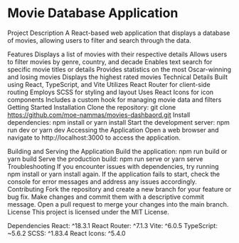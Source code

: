 
# Movie Database Application


Project Description
A React-based web application that displays a database of movies, allowing users to filter and search through the data.

Features
Displays a list of movies with their respective details
Allows users to filter movies by genre, country, and decade
Enables text search for specific movie titles or details
Provides statistics on the most Oscar-winning and losing movies
Displays the highest rated movies
Technical Details
Built using React, TypeScript, and Vite
Utilizes React Router for client-side routing
Employs SCSS for styling and layout
Uses React Icons for icon components
Includes a custom hook for managing movie data and filters
Getting Started
Installation
Clone the repository: git clone https://github.com/moe-nammas/movies-dashbaord.git
Install dependencies: npm install or yarn install
Start the development server: npm run dev or yarn dev
Accessing the Application
Open a web browser and navigate to http://localhost:3000 to access the application.

Building and Serving the Application
Build the application: npm run build or yarn build
Serve the production build: npm run serve or yarn serve
Troubleshooting
If you encounter issues with dependencies, try running npm install or yarn install again.
If the application fails to start, check the console for error messages and address any issues accordingly.
Contributing
Fork the repository and create a new branch for your feature or bug fix.
Make changes and commit them with a descriptive commit message.
Open a pull request to merge your changes into the main branch.
License
This project is licensed under the MIT License.

Dependencies
React: ^18.3.1
React Router: ^7.1.3
Vite: ^6.0.5
TypeScript: ~5.6.2
SCSS: ^1.83.4
React Icons: ^5.4.0

